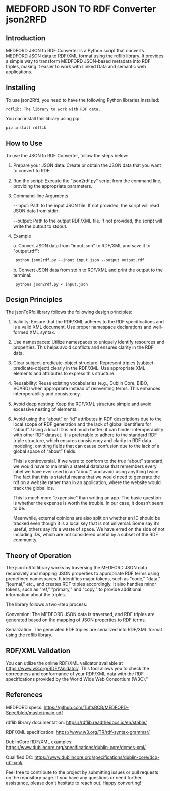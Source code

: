 # MEDFORD JSON TO RDF Converter json2RFD
Introduction
------------------
MEDFORD JSON to RDF Converter is a Python script that converts MEDFORD JSON data to RDF/XML format using the rdflib library. It provides a simple way to transform MEDFORD JSON-based metadata into RDF triples, making it easier to work with Linked Data and semantic web applications.

Installing
------------------
To use json2Rfd, you need to have the following Python libraries installed:

    rdflib: The library to work with RDF data.

You can install this library using pip:

    pip install rdflib

How to Use
------------------
To use the JSON to RDF Converter, follow the steps below:

1. Prepare your JSON data: Create or obtain the JSON data that you want to convert to RDF.
2. Run the script: Execute the "json2rdf.py" script from the command line, providing the appropriate parameters.
3. Command-line Arguments

    --input: Path to the input JSON file. If not provided, the script will read JSON data from stdin.

    --output: Path to the output RDF/XML file. If not provided, the script will write the output to stdout.

4. Example

    a. Convert JSON data from "input.json" to RDF/XML and save it to "output.rdf":

        python json2rdf.py --input input.json --output output.rdf

    b. Convert JSON data from stdin to RDF/XML and print the output to the terminal:

        pythons json2rdf.py < input.json

Design Principles
------------------
The jsonToRfd library follows the following design principles:
1. Validity: Ensure that the RDF/XML adheres to the RDF specifications and is a valid XML document. Use proper namespace declarations and well-formed XML syntax.
2. Use namespaces: Utilize namespaces to uniquely identify resources and properties. This helps avoid conflicts and ensures clarity in the RDF data.
3. Clear subject-predicate-object structure: Represent triples (subject-predicate-object) clearly in the RDF/XML. Use appropriate XML elements and attributes to express this structure.
4. Reusability: Reuse existing vocabularies (e.g., Dublin Core, BIBO, VCARD) when appropriate instead of reinventing terms. This enhances interoperability and consistency.
5. Avoid deep nesting: Keep the RDF/XML structure simple and avoid excessive nesting of elements. 
6. Avoid using the “about” or “id” attributes in RDF descriptions due to the local scope of RDF generation and the lack of global identifiers for “about”. Using a local ID is not much better; it can hinder interoperability with other RDF dataset. It is preferable to adhere to the standard RDF triple structure, which ensures consistency and clarity in RDF data modeling, omitting fields that can cause confusion due to the lack of a global space of “about” fields.

    This is controversial. If we were to conform to the true “about” standard, we would have to maintain a stateful database that remembers every label we have ever used in an “about”, and avoid using anything twice. The fact that this is stateful means that we would need to generate the rdf on a website rather than in an application, where the website would track the global ids. 

    This is much more “expensive” than writing an app. The basic question is whether the expense is worth the trouble. In our case, it doesn’t seem to be. 

    Meanwhile, external opinions are also split on whether an ID should be tracked even though it is a local key that is not universal. Some say it’s useful, others say it’s a waste of space. We have erred on the side of not including IDs, which are not considered useful by a subset of the RDF community. 

Theory of Operation
------------------
The jsonToRfd library works by traversing the MEDFORD JSON data recursively and mapping JSON properties to appropriate RDF terms using predefined namespaces. It identifies major tokens, such as "code," "data," "journal," etc., and creates RDF triples accordingly. It also handles minor tokens, such as "ref," "primary," and "copy," to provide additional information about the triples.

The library follows a two-step process:

Conversion: The MEDFORD JSON data is traversed, and RDF triples are generated based on the mapping of JSON properties to RDF terms.

Serialization: The generated RDF triples are serialized into RDF/XML format using the rdflib library.

RDF/XML Validation
------------------ 
You can utilize the online RDF/XML validator available at https://www.w3.org/RDF/Validator/. This tool allows you to check the correctness and conformance of your RDF/XML data with the RDF specifications provided by the World Wide Web Consortium (W3C)."

References
------------------
MEDFORD specs: https://github.com/TuftsBCB/MEDFORD-Spec/blob/master/main.pdf

rdflib library documentation: https://rdflib.readthedocs.io/en/stable/

RDF/XML specification: https://www.w3.org/TR/rdf-syntax-grammar/

DublinCore RDF/XML examples: https://www.dublincore.org/specifications/dublin-core/dcmes-xml/

Qualified DC: https://www.dublincore.org/specifications/dublin-core/dcq-rdf-xml/

Feel free to contribute to the project by submitting issues or pull requests on the repository page. If you have any questions or need further assistance, please don't hesitate to reach out. Happy converting!
